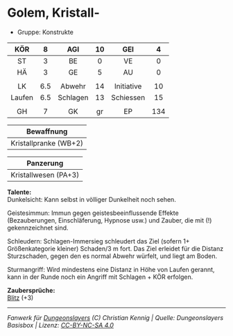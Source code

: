 # Golem, Kristall-  
- Gruppe: Konstrukte  

| KÖR | 8 | AGI | 10 | GEI | 4 |
| :-: | :-: | :-: | :-: | :-: | :-: |
| ST | 3 | BE | 0 | VE | 0 |
| HÄ | 3 | GE | 5 | AU | 0 |
|  |
| LK | 6.5 | Abwehr | 14 | Initiative | 10 |
| Laufen | 6.5 | Schlagen | 13 | Schiessen | 15 |
|  |
| GH | 7 | GK | gr | EP | 134 |

| Bewaffnung |
| --- |
| Kristallpranke (WB+2) |


| Panzerung |
| --- |
| Kristallwesen (PA+3) |


**Talente:**  
Dunkelsicht: Kann selbst in völliger Dunkelheit noch sehen.

Geistesimmun: Immun gegen geistesbeeinflussende Effekte (Bezauberungen, Einschläferung, Hypnose usw.) und Zauber, die mit (!) gekennzeichnet sind.

Schleudern: Schlagen-Immersieg schleudert das Ziel (sofern 1+ Größenkategorie kleiner) Schaden/3 m fort. Das Ziel erleidet für die Distanz Sturzschaden, gegen den es normal Abwehr würfelt, und liegt am Boden.

Sturmangriff: Wird mindestens eine Distanz in Höhe von Laufen gerannt, kann in der Runde noch ein Angriff mit Schlagen + KÖR erfolgen.


**Zaubersprüche:**  
[Blitz](/grw/zauber/blitz.md) (+3)




___
*Fanwerk für [Dungeonslayers](https://www.dungeonslayers.net/) (C) Christian Kennig | Quelle: Dungeonslayers Basisbox | Lizenz: [CC-BY-NC-SA 4.0](https://creativecommons.org/licenses/by-nc-sa/4.0/deed.de)*